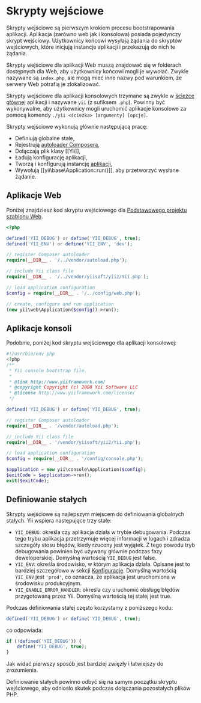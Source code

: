 Skrypty wejściowe
=================

Skrypty wejściowe są pierwszym krokiem procesu bootstrapowania aplikacji. Aplikacja (zarówno web
jak i konsolowa) posiada pojedynczy skrypt wejściowy. Użytkownicy końcowi wysyłają żądania do skryptów 
wejściowych, które inicjują instancje aplikacji i przekazują do nich te żądania.

Skrypty wejściowe dla aplikacji Web muszą znajdować się w folderach dostępnych dla Web, aby użytkownicy końcowi mogli je wywołać.
Zwykle nazywane są `index.php`, ale mogą mieć inne nazwy pod warunkiem, że serwery Web potrafią je zlokalizować.

Skrypty wejściowe dla aplikacji konsolowych trzymane są zwykle w [ścieżce głównej](structure-applications.md)
aplikacji i nazywane `yii` (z sufiksem `.php`). Powinny być wykonywalne, aby użytkownicy 
mogli uruchomić aplikacje konsolowe za pomocą komendy `./yii <ścieżka> [argumenty] [opcje]`.

Skrypty wejściowe wykonują głównie następującą pracę:

* Definiują globalne stałe,
* Rejestrują [autoloader Composera](https://getcomposer.org/doc/01-basic-usage.md#autoloading),
* Dołączają plik klasy [[Yii]],
* Ładują konfigurację aplikacji,
* Tworzą i konfigurują instancję [aplikacji](structure-applications.md),
* Wywołują [[yii\base\Application::run()]], aby przetworzyć wysłane żądanie.


## Aplikacje Web <span id="web-applications"></span>

Poniżej znajdziesz kod skryptu wejściowego dla [Podstawowego projektu szablonu Web](start-installation.md).

```php
<?php

defined('YII_DEBUG') or define('YII_DEBUG', true);
defined('YII_ENV') or define('YII_ENV', 'dev');

// register Composer autoloader
require(__DIR__ . '/../vendor/autoload.php');

// include Yii class file
require(__DIR__ . '/../vendor/yiisoft/yii2/Yii.php');

// load application configuration
$config = require(__DIR__ . '/../config/web.php');

// create, configure and run application
(new yii\web\Application($config))->run();
```


## Aplikacje konsoli <span id="console-applications"></span>

Podobnie, poniżej kod skryptu wejściowego dla aplikacji konsolowej:

```php
#!/usr/bin/env php
<?php
/**
 * Yii console bootstrap file.
 *
 * @link http://www.yiiframework.com/
 * @copyright Copyright (c) 2008 Yii Software LLC
 * @license http://www.yiiframework.com/license/
 */

defined('YII_DEBUG') or define('YII_DEBUG', true);

// register Composer autoloader
require(__DIR__ . '/vendor/autoload.php');

// include Yii class file
require(__DIR__ . '/vendor/yiisoft/yii2/Yii.php');

// load application configuration
$config = require(__DIR__ . '/config/console.php');

$application = new yii\console\Application($config);
$exitCode = $application->run();
exit($exitCode);
```


## Definiowanie stałych <span id="defining-constants"></span>

Skrypty wejściowe są najlepszym miejscem do definiowania globalnych stałych. Yii wspiera następujące trzy stałe:

* `YII_DEBUG`: określa czy aplikacja działa w trybie debugowania. Podczas tego trybu aplikacja 
  przetrzymuje więcej informacji w logach i zdradza szczegóły stosu błędów, kiedy rzucony jest wyjątek. Z tego powodu
  tryb debugowania powinien być używany głównie podczas fazy deweloperskiej. Domyślną wartością `YII_DEBUG` jest false.
* `YII_ENV`: określa środowisko, w którym aplikacja działa. Opisane jest to bardziej szczegółowo 
  w sekcji [Konfiguracje](concept-configurations.md#environment-constants).
  Domyślną wartością `YII_ENV` jest `'prod'`, co oznacza, że aplikacja jest uruchomiona w środowisku produkcyjnym.
* `YII_ENABLE_ERROR_HANDLER`: określa czy uruchomić obsługę błędów przygotowaną przez Yii. Domyślną wartością tej stałej jest true.

Podczas definiowania stałej często korzystamy z poniższego kodu:

```php
defined('YII_DEBUG') or define('YII_DEBUG', true);
```

co odpowiada:

```php
if (!defined('YII_DEBUG')) {
    define('YII_DEBUG', true);
}
```

Jak widać pierwszy sposób jest bardziej zwięzły i łatwiejszy do zrozumienia.

Definiowanie stałych powinno odbyć się na samym początku skryptu wejściowego, aby odniosło skutek podczas dołączania pozostałych 
plików PHP.
